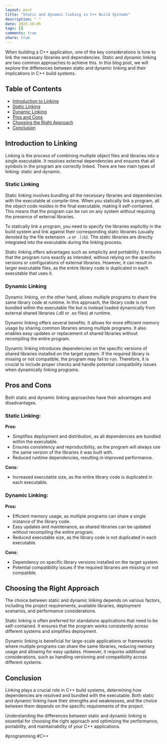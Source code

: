```yaml
---
layout: post
title: "Static and dynamic linking in C++ Build Systems"
description: " "
date: 2023-10-05
tags: []
comments: true
share: true
---
```


When building a C++ application, one of the key considerations is how to link the necessary libraries and dependencies. Static and dynamic linking are two common approaches to achieve this. In this blog post, we will explore the differences between static and dynamic linking and their implications in C++ build systems.

## Table of Contents
- [Introduction to Linking](#introduction-to-linking)
- [Static Linking](#static-linking)
- [Dynamic Linking](#dynamic-linking)
- [Pros and Cons](#pros-and-cons)
- [Choosing the Right Approach](#choosing-the-right-approach)
- [Conclusion](#conclusion)

## Introduction to Linking

Linking is the process of combining multiple object files and libraries into a single executable. It resolves external dependencies and ensures that all symbols in the program are correctly linked. There are two main types of linking: static and dynamic.

### Static Linking

Static linking involves bundling all the necessary libraries and dependencies with the executable at compile-time. When you statically link a program, all the object code resides in the final executable, making it self-contained. This means that the program can be run on any system without requiring the presence of external libraries.

To statically link a program, you need to specify the libraries explicitly in the build system and link against their corresponding static libraries (usually denoted by the file extension `.a` or `.lib`). The static libraries are directly integrated into the executable during the linking process.

Static linking offers advantages such as simplicity and portability. It ensures that the program runs exactly as intended, without relying on the specific versions or configurations of external libraries. However, it can result in larger executable files, as the entire library code is duplicated in each executable that uses it.

### Dynamic Linking

Dynamic linking, on the other hand, allows multiple programs to share the same library code at runtime. In this approach, the library code is not bundled within the executable file but is instead loaded dynamically from external shared libraries (.dll or .so files) at runtime.

Dynamic linking offers several benefits. It allows for more efficient memory usage by sharing common libraries among multiple programs. It also enables easy updates or replacement of shared libraries without recompiling the entire program.

Dynamic linking introduces dependencies on the specific versions of shared libraries installed on the target system. If the required library is missing or not compatible, the program may fail to run. Therefore, it is crucial to include proper checks and handle potential compatibility issues when dynamically linking programs.

## Pros and Cons

Both static and dynamic linking approaches have their advantages and disadvantages.

### Static Linking:
**Pros:**
- Simplifies deployment and distribution, as all dependencies are bundled within the executable.
- Ensures consistency and reproducibility, as the program will always use the same version of the libraries it was built with.
- Reduced runtime dependencies, resulting in improved performance.

**Cons:**
- Increased executable size, as the entire library code is duplicated in each executable.

### Dynamic Linking:
**Pros:**
- Efficient memory usage, as multiple programs can share a single instance of the library code.
- Easy updates and maintenance, as shared libraries can be updated without recompiling the entire program.
- Reduced executable size, as the library code is not duplicated in each executable.

**Cons:**
- Dependency on specific library versions installed on the target system.
- Potential compatibility issues if the required libraries are missing or not compatible.

## Choosing the Right Approach

The choice between static and dynamic linking depends on various factors, including the project requirements, available libraries, deployment scenarios, and performance considerations.

Static linking is often preferred for standalone applications that need to be self-contained. It ensures that the program works consistently across different systems and simplifies deployment.

Dynamic linking is beneficial for large-scale applications or frameworks where multiple programs can share the same libraries, reducing memory usage and allowing for easy updates. However, it requires additional considerations, such as handling versioning and compatibility across different systems.

## Conclusion

Linking plays a crucial role in C++ build systems, determining how dependencies are resolved and bundled with the executable. Both static and dynamic linking have their strengths and weaknesses, and the choice between them depends on the specific requirements of the project.

Understanding the differences between static and dynamic linking is essential for choosing the right approach and optimizing the performance, portability, and maintainability of your C++ applications.

#programming #C++